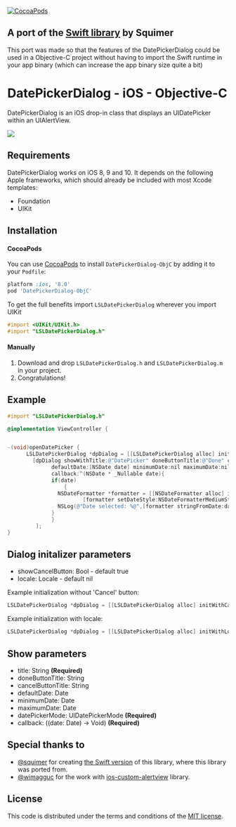 [![CocoaPods](https://img.shields.io/cocoapods/v/DatePickerDialog-ObjC.svg)](https://cocoapods.org/pods/DatePickerDialog-ObjC)

## A port of the [Swift library](https://www.github.com/squimer/DatePickerDialog-iOS-Swift/) by Squimer

This port was made so that the features of the DatePickerDialog could be used in a Objective-C project without having to import the Swift runtime in your app binary (which can increase the app binary size quite a bit)

# DatePickerDialog - iOS - Objective-C

DatePickerDialog is an iOS drop-in class that displays an UIDatePicker within an UIAlertView.

[![](https://raw.githubusercontent.com/gameleon-dev/DatePickerDialog-iOS-ObjC/master/screen1.png)](https://github.com/gameleon-dev/DatePickerDialog-iOS-ObjC/tree/master)

## Requirements

DatePickerDialog works on iOS 8, 9 and 10. It depends on the following Apple frameworks, which should already be included with most Xcode templates:

* Foundation
* UIKit

## Installation
#### CocoaPods
You can use [CocoaPods](http://cocoapods.org/) to install `DatePickerDialog-ObjC` by adding it to your `Podfile`:

```ruby
platform :ios, '8.0'
pod 'DatePickerDialog-ObjC'
```

To get the full benefits import `LSLDatePickerDialog` wherever you import UIKit

``` objective-c
#import <UIKit/UIKit.h>
#import "LSLDatePickerDialog.h"
```

#### Manually
1. Download and drop ```LSLDatePickerDialog.h``` and  ```LSLDatePickerDialog.m``` in your project.
2. Congratulations!

## Example

```objective-c
#import "LSLDatePickerDialog.h"

@implementation ViewController {


-(void)openDatePicker {
      LSLDatePickerDialog *dpDialog = [[LSLDatePickerDialog alloc] init];
	    [dpDialog showWithTitle:@"DatePicker" doneButtonTitle:@"Done" cancelButtonTitle:@"Cancel"
		      defaultDate:[NSDate date] minimumDate:nil maximumDate:nil datePickerMode:UIDatePickerModeDate
		      callback:^(NSDate * _Nullable date){
		  	  if(date)
         		  {
			  	NSDateFormatter *formatter = [[NSDateFormatter alloc] init];
            		 	[formatter setDateStyle:NSDateFormatterMediumStyle];
				NSLog(@"Date selected: %@",[formatter stringFromDate:date]);
	 		  }
		      }
	     ];
}
```

## Dialog initalizer parameters
- showCancelButton: Bool - default true
- locale: Locale - default nil

Example initialization without 'Cancel' button:
```objective-c
LSLDatePickerDialog *dpDialog = [[LSLDatePickerDialog alloc] initWithCancelButton:NO];

```
Example initialization with locale:
```objective-c
LSLDatePickerDialog *dpDialog = [[LSLDatePickerDialog alloc] initWithLocale:[Locale localeWithLocaleIdentifier:@“ja_JP”]];
```

## Show parameters

- title: String **(Required)**
- doneButtonTitle: String
- cancelButtonTitle: String
- defaultDate: Date
- minimumDate: Date
- maximumDate: Date
- datePickerMode: UIDatePickerMode **(Required)**
- callback: ((date: Date) -> Void) **(Required)**

## Special thanks to

* [@squimer](https://github.com/squimer) for creating [the Swift version](https://github.com/wimagguc/ios-custom-alertview) of this library, where this library was ported from.
* [@wimagguc](https://github.com/wimagguc) for the work with [ios-custom-alertview](https://github.com/wimagguc/ios-custom-alertview) library.

## License

This code is distributed under the terms and conditions of the [MIT license](LICENSE).
